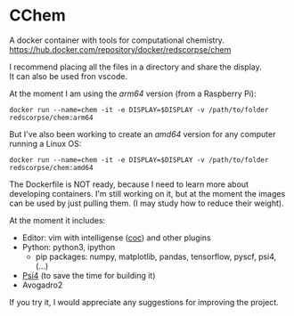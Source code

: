 # CChem
A docker container with tools for computational chemistry.
<br> https://hub.docker.com/repository/docker/redscorpse/chem

I recommend placing all the files in a directory and share the display. 
<br>It can also be used fron vscode.

At the moment I am using the *arm64* version (from a Raspberry Pi):

```
docker run --name=chem -it -e DISPLAY=$DISPLAY -v /path/to/folder redscorpse/chem:arm64
```

But I've also been working to create an *amd64* version for any computer running a Linux OS:

```
docker run --name=chem -it -e DISPLAY=$DISPLAY -v /path/to/folder redscorpse/chem:amd64
```

The Dockerfile is NOT ready, because I need to learn more about developing containers. I'm still working on it, but at the moment the images can be used by just pulling them.
(I may study how to reduce their weight).


At the moment it includes:
- Editor: vim with intelligense ([coc](https://github.com/neoclide/coc.nvim)) and other plugins
- Python: python3, ipython
    - pip packages: numpy, matplotlib, pandas, tensorflow, pyscf, psi4, (...)
- [Psi4](https://github.com/psi4/psi4) (to save the time for building it)
- Avogadro2


If you try it, I would appreciate any suggestions for improving the project.
